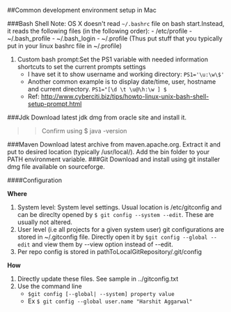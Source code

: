 ##Common development environment setup in Mac

###Bash Shell
Note: OS X doesn't read `~/.bashrc` file on bash start.Instead, it reads the following files (in the following order):
    - /etc/profile
    - ~/.bash_profile
    - ~/.bash_login
    - ~/.profile (Thus put stuff that you typically put in your linux bashrc file in ~/.profile)


1. Custom bash prompt:Set the PS1 variable with needed information shortcuts to set the current prompts settings
   - I have set it to show username and working directory: `PS1='\u:\w\$'`
   - Another common example is to display date/time, user, hostname and current directory. `PS1="[\d \t \u@\h:\w ] $`
   - Ref: http://www.cyberciti.biz/tips/howto-linux-unix-bash-shell-setup-prompt.html

###Jdk
 Download latest jdk dmg from oracle site and install it.
 >> Confirm using $ java -version

###Maven
 Download latest archive from maven.apache.org. Extract it and put to desired location (typically /usr/local/). Add the bin folder to your PATH environment variable.
###Git
Download and install using git installer dmg file available on sourceforge.

####Configuration

**Where** 

1. System level: System level settings. Usual location is /etc/gitconfig and can be direclty opened by `$ git config --system --edit`. These are usually not altered.
2. User level (i.e all projects for a given system user) git configurations are stored in ~/.gitconfig file. Directly open it by  `$git config --global --edit` and view them by --view option instead of --edit. 
3. Per repo config is stored in pathToLocalGitRepository/.git/config

**How**

1. Directly update these files. See sample in ../gitconfig.txt
2. Use the command line 
   - `$git config [--global| --system] property value`
   - Ex `$ git config --global user.name "Harshit Aggarwal"`

